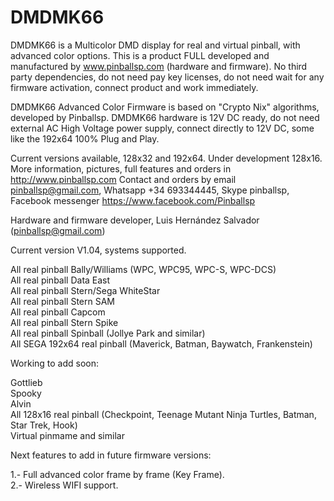 # DMDMK66

DMDMK66 is a Multicolor DMD display for real and virtual pinball, with advanced color options. This is a product FULL developed and manufactured by www.pinballsp.com (hardware and firmware). No third party dependencies, do not need pay key licenses, do not need wait for any firmware activation, connect product and work immediately.

DMDMK66 Advanced Color Firmware is based on "Crypto Nix" algorithms, developed by Pinballsp. DMDMK66 hardware is 12V DC ready,  do not need external AC High Voltage power supply, connect directly to 12V DC, some like the 192x64 100% Plug and Play.

Current versions available, 128x32 and 192x64. Under development 128x16. 
More information, pictures, full features and orders in http://www.pinballsp.com
Contact and orders by email pinballsp@gmail.com, Whatsapp +34 693344445, Skype pinballsp, Facebook messenger https://www.facebook.com/Pinballsp 

Hardware and firmware developer, Luis Hernández Salvador (pinballsp@gmail.com)

Current version V1.04, systems supported.

All real pinball Bally/Williams (WPC, WPC95, WPC-S, WPC-DCS)<br>
All real pinball Data East<br>
All real pinball Stern/Sega WhiteStar<br>
All real pinball Stern SAM<br>
All real pinball Capcom<br>
All real pinball Stern Spike<br>
All real pinball Spinball (Jollye Park and similar)<br>
All SEGA 192x64 real pinball (Maverick, Batman, Baywatch, Frankenstein)<br>

Working to add soon:

Gottlieb<br>
Spooky<br>
Alvin<br>
All 128x16 real pinball (Checkpoint, Teenage Mutant Ninja Turtles, Batman, Star Trek, Hook)<br>
Virtual pinmame and similar<br>

Next features to add in future firmware versions:

1.- Full advanced color frame by frame (Key Frame).<br>
2.- Wireless WIFI support.
